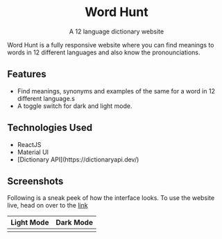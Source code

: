 
<h1 align="center">
  <a>Word Hunt</a>
</h1>

<p align="center">
A 12 language dictionary website 
</p>

Word Hunt is a fully responsive website where you can find meanings to words in 12 different languages and also know the pronounciations.

<h2>Features</h2> 
 <ul>
  <li>
    Find meanings, synonyms and examples of the same for a word in 12 different language.s 
  </li>
<li>
    A toggle switch for dark and light mode.
  </li>

 
  </ul>
  
<h2>Technologies Used</h2> 
 <ul>
  <li>
    ReactJS
  </li>
  <li>
    Material UI
  </li>
  <li>
    [Dictionary API](https://dictionaryapi.dev/)
  </li>
  </ul>
  
<h2>  Screenshots </h2>

Following is a sneak peek of how the interface looks. To use the website live, head on over to the [link]()

| Light Mode                               | Dark Mode                             |
| ------------------------------------ | ------------------------------------ |
| ![]() | ![]() |




  













